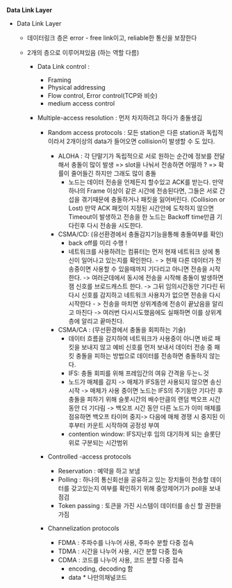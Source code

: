 **Data Link Layer**

- Data Link Layer

  - 데이터링크 층은 error - free link이고, reliable한 통신을 보장한다

  - 2개의 층으로 이루어져있음 (하는 역할 다름)

    - Data Link control :

      - Framing
      - Physical addressing
      - Flow control, Error control(TCP와 비슷)
      - medium access control

    - Multiple-access resolution  :  먼저 차지하려고 하다가 충돌생김

      - Random access protocols : 모든 station은 다른 station과 독립적이라서 2개이상의 data가 들어오면 collision이 발생할 수 도 있다.

        - ALOHA : 각 단말기가 독립적으로 서로 원하는 순간에 정보를 전달해서 충돌이 많이 발생 => slot을 나눠서 전송하면 어떨까 ? =>  확률이 줄어들긴 하지만 그래도 많이 충돌
          - 노드는 데이터 전송을 언제든지 할수있고 ACK를 받는다. 만약 하나의 Frame 이상이 같은 시간에 전송된다면, 그들은 서로 간섭을 겪기때문에 충돌하거나 패킷을 잃어버린다.  (Collision or Lost) 만약 ACK 패킷이 지정된 시간안에 도착하지 않으면 Timeout이 발생하고 전송을 한 노드는 Backoff time만큼 기다린후   다시 전송을 시도한다.
        - CSMA/CD:  (유선환경에서 충돌감지기능을통해 충돌여부를 확인)
          - back off를 미리 수행 !
          - 네트워크를 사용하려는 컴퓨터는 먼저 현재 네트워크 상에 통신이 일어나고 있는지를 확인한다. - > 현재 다른 데이터가 전송중이면 사용할 수 있을때까지 기다리고 아니면 전송을 시작한다. -> 여러군데에서 동시에 전송을 시작해 충돌이 발생하면 잼 신호를 브로드캐스트 한다. -> 그뒤 임의시간동안 기다린 뒤 다시 신호를 감지하고 네트워크 사용자가 없으면 전송을 다시 시작한다 - > 전송을 마치면 상위계층에 전송이 끝났음을 알리고 마친다 -> 여러번 다시시도했음에도 실패하면 이를 상위계층에 알리고 끝마친다.
        - CSMA/CA : (무선환경에서 충돌을 회피하는 기술)
          - 데이터 흐름을 감지하여 네트워크가 사용중이 아니면 바로 패킷을 보내지 않고 예비 신호를 먼저 보내서 데이터 전송 중 패킷 충돌을 피하는 방법으로 데이터를 전송하면 충돌하지 않는다. 
          - IFS: 충돌 회피를 위해 프레임간의 여유 간격을 두는ㄴ것
          - 노드가 매체를 감지 -> 매체가 IFS동안 사용되지 않으면 송신 시작 -> 매체가 사용 중이면 노드는 IFS의 주기동안 기다린 후 충돌을 피하기 위해 슬롯시간의 배수만큼의 랜덤 백오프 시간동안 더 기다림 -> 백오프 시간 동안 다른 노드가 이미 매체를 점유하면 백오프 타이머 중지-> 다음에 매체 경쟁 시 중지된 이후부터 카운트 시작하여 공정성 부여
          - contention window: IFS지난후 임의 대기하게 되는 슬롯단위로 구분되는 시간범위

      - Controlled -access protocols

        - Reservation : 예약을 하고 보냄
        - Polling :  하나의 통신회선을 공유하고 있는 장치들이 전송할 데이터를 갖고있는지 여부를 확인하기 위해 중앙제어기가 poll을 보내 점검
        - Token passing : 토큰을 가진 시스템이 데이터를 송신 할 권한을 가짐

      - Channelization protocols

        - FDMA : 주파수를 나누어 사용, 주파수 분할 다중 접속
        - TDMA : 시간을 나누어 사용, 시간 분할 다중 접속
        - CDMA : 코드를 나누어 사용, 코드 분할 다중 접속
          - encoding, decoding 함
          - data *  나만의채널코드

        
